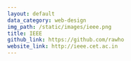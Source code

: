 ```yaml
---
layout: default
data_category: web-design
img_path: /static/images/ieee.png
title: IEEE
github_link: https://github.com/rawho
website_link: http://ieee.cet.ac.in
---
```

